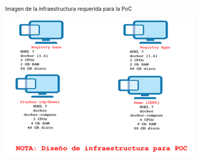 Imagen de la infraestructura requerida para la PoC

![alt text](https://github.com/sergiomerino/docker-registry/blob/master/infraestructura/infraestructura-PoC.png " Infraestructura PoC")

